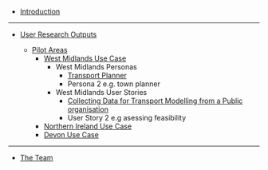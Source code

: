 - [Introduction](main-content/introduction)

---

- [User Research Outputs](main-content/ux-outputs)
  
  - [Pilot Areas](main-content/ux-output-1)
    - [West Midlands Use Case](main-content/usecases/wm.md)
      - West Midlands Personas
        - [Transport Planner](main-content/personas/wmtransportplanner.md)
        - Persona 2 e.g. town planner
      - West Midlands User Stories
        - [Collecting Data for Transport Modelling from a Public organisation](main-content/userstories/wmus1.md)
        - User Story 2 e.g asessing feasibility
    - [Northern Ireland Use Case](main-content/personas/persona2.md)
    - [Devon Use Case](main-content/personas/persona3.md)
  

---

- [The Team](main-content/the-team)

<!--   - [TEMPLATE](main-content/pages/_template) -->
  
<!--[Search results](main-content/pages/search-results)-->
<!--[Data viewer](main-content/pages/data-viewer)-->
<!--[404 - Page not Found](main-content/pages/404-page))-->

<!--[Help and support](main-content/pages/help)-->
<!--[Search](main-content/pages/search)-->

<!--Evidence-->
  
<!-- [User research](#)-->
<!-- [Example Spatial Data Portals](appendices/portal-examples.md)-->
  
<!-- [About Us](other/about-us.md)-->
<!-- [Changelog](other/changelog.md)-->
